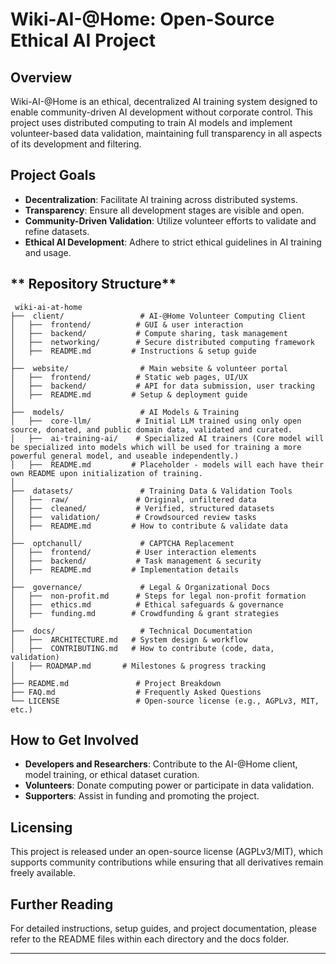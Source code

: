 # Wiki-AI-@Home: Open-Source Ethical AI Project

## Overview
Wiki-AI-@Home is an ethical, decentralized AI training system designed to enable community-driven AI development without corporate control. This project uses distributed computing to train AI models and implement volunteer-based data validation, maintaining full transparency in all aspects of its development and filtering.

## Project Goals
- **Decentralization**: Facilitate AI training across distributed systems.
- **Transparency**: Ensure all development stages are visible and open.
- **Community-Driven Validation**: Utilize volunteer efforts to validate and refine datasets.
- **Ethical AI Development**: Adhere to strict ethical guidelines in AI training and usage.

## ** Repository Structure**

```plaintext
 wiki-ai-at-home
├──  client/                 # AI-@Home Volunteer Computing Client
│   ├──  frontend/          # GUI & user interaction
│   ├──  backend/           # Compute sharing, task management
│   ├──  networking/        # Secure distributed computing framework
│   ├──  README.md         # Instructions & setup guide
│
├──  website/                # Main website & volunteer portal
│   ├──  frontend/          # Static web pages, UI/UX
│   ├──  backend/           # API for data submission, user tracking
│   ├──  README.md         # Setup & deployment guide
│
├──  models/                 # AI Models & Training
│   ├──  core-llm/          # Initial LLM trained using only open source, donated, and public domain data, validated and curated.
│   ├──  ai-training-ai/    # Specialized AI trainers (Core model will be specialized into models which will be used for training a more powerful general model, and useable independently.)
│   ├──  README.md         # Placeholder - models will each have their own README upon initialization of training.
│
├──  datasets/               # Training Data & Validation Tools
│   ├──  raw/               # Original, unfiltered data
│   ├──  cleaned/           # Verified, structured datasets
│   ├──  validation/        # Crowdsourced review tasks
│   ├──  README.md         # How to contribute & validate data
│
├──  optchanull/             # CAPTCHA Replacement
│   ├──  frontend/          # User interaction elements
│   ├──  backend/           # Task management & security
│   ├──  README.md         # Implementation details
│
├──  governance/             # Legal & Organizational Docs
│   ├──  non-profit.md      # Steps for legal non-profit formation
│   ├──  ethics.md          # Ethical safeguards & governance
│   ├──  funding.md        # Crowdfunding & grant strategies
│
├──  docs/                   # Technical Documentation
│   ├──  ARCHITECTURE.md   # System design & workflow
│   ├──  CONTRIBUTING.md   # How to contribute (code, data, validation)
│   ├── ROADMAP.md       # Milestones & progress tracking
│
├── README.md               # Project Breakdown
├── FAQ.md                  # Frequently Asked Questions
└── LICENSE                 # Open-source license (e.g., AGPLv3, MIT, etc.)
```



## How to Get Involved
- **Developers and Researchers**: Contribute to the AI-@Home client, model training, or ethical dataset curation.
- **Volunteers**: Donate computing power or participate in data validation.
- **Supporters**: Assist in funding and promoting the project.

## Licensing
This project is released under an open-source license (AGPLv3/MIT), which supports community contributions while ensuring that all derivatives remain freely available.

## Further Reading
For detailed instructions, setup guides, and project documentation, please refer to the README files within each directory and the docs folder.

---

